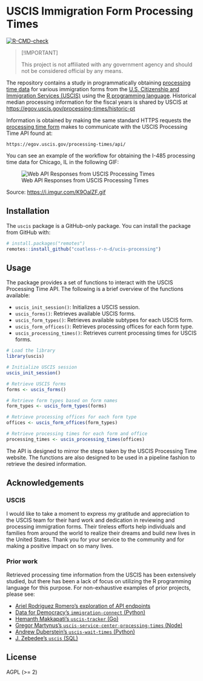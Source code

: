
<!-- README.md is generated from README.Rmd. Please edit that file -->

# USCIS Immigration Form Processing Times

<!-- badges: start -->

[![R-CMD-check](https://github.com/coatless-r-n-d/uscis-processing/actions/workflows/R-CMD-check.yaml/badge.svg)](https://github.com/coatless-r-n-d/uscis-processing/actions/workflows/R-CMD-check.yaml)
<!-- badges: end -->

> \[!IMPORTANT\]
>
> This project is not affiliated with any government agency and should
> not be considered official by any means.

The repository contains a study in programmatically obtaining
[processing time data](https://egov.uscis.gov/processing-times/) for
various immigration forms from the [U.S. Citizenship and Immigration
Services (USCIS)](https://www.uscis.gov/) using the [R programming
language](https://www.r-project.org/). Historical median processing
information for the fiscal years is shared by USCIS at
<https://egov.uscis.gov/processing-times/historic-pt>

Information is obtained by making the same standard HTTPS requests the
[processing time form](https://egov.uscis.gov/processing-times/) makes
to communicate with the USCIS Processing Time API found at:

    https://egov.uscis.gov/processing-times/api/

You can see an example of the workflow for obtaining the I-485
processing time data for Chicago, IL in the following GIF:

<figure>
<img src="https://i.imgur.com/K9OalZF.gif"
alt="Web API Responses from USCIS Processing Times" />
<figcaption aria-hidden="true">Web API Responses from USCIS Processing
Times</figcaption>
</figure>

Source: <https://i.imgur.com/K9OalZF.gif>

## Installation

The `uscis` package is a GitHub-only package. You can install the
package from GitHub with:

``` r
# install.packages("remotes")
remotes::install_github("coatless-r-n-d/ucis-processing")
```

## Usage

The package provides a set of functions to interact with the USCIS
Processing Time API. The following is a brief overview of the functions
available:

- `uscis_init_session()`: Initializes a USCIS session.
- `uscis_forms()`: Retrieves available USCIS forms.
- `uscis_form_types()`: Retrieves available subtypes for each USCIS
  form.
- `uscis_form_offices()`: Retrieves processing offices for each form
  type.
- `uscis_processing_times()`: Retrieves current processing times for
  USCIS forms.

``` r
# Load the library
library(uscis)

# Initialize USCIS session
uscis_init_session()

# Retrieve USCIS forms
forms <- uscis_forms()

# Retrieve form types based on form names
form_types <- uscis_form_types(forms)

# Retrieve processing offices for each form type
offices <- uscis_form_offices(form_types)

# Retrieve processing times for each form and office
processing_times <- uscis_processing_times(offices)
```

The API is designed to mirror the steps taken by the USCIS Processing
Time website. The functions are also designed to be used in a pipeline
fashion to retrieve the desired information.

## Acknowledgements

### USCIS

I would like to take a moment to express my gratitude and appreciation
to the USCIS team for their hard work and dedication in reviewing and
processing immigration forms. Their tireless efforts help individuals
and families from around the world to realize their dreams and build new
lives in the United States. Thank you for your service to the community
and for making a positive impact on so many lives.

### Prior work

Retrieved processing time information from the USCIS has been
extensively studied, but there has been a lack of focus on utilizing the
R programming language for this purpose. For non-exhaustive examples of
prior projects, please see:

- [Ariel Rodriguez Romero’s exploration of API
  endpoints](https://github.com/arielsvn/arielsvn.github.io/issues/3)
- [Data for Democracy’s `immigration-connect`
  (Python)](https://github.com/Data4Democracy/immigration-connect/tree/master/uscis-processing-time)
- [Hemanth Makkapati’s `uscis-tracker`
  (Go)](https://github.com/hmakkapati/uscis-tracker)
- [Gregor Martynus’s `uscis-service-center-processing-times`
  (Node)](https://github.com/gr2m/uscis-service-center-processing-times)
- [Andrew Duberstein’s `uscis-wait-times`
  (Python)](https://github.com/ajduberstein/uscis-wait-times)
- [J. Zebedee’s `uscis` (SQL)](https://github.com/jzebedee/uscis)

## License

AGPL (\>= 2)
